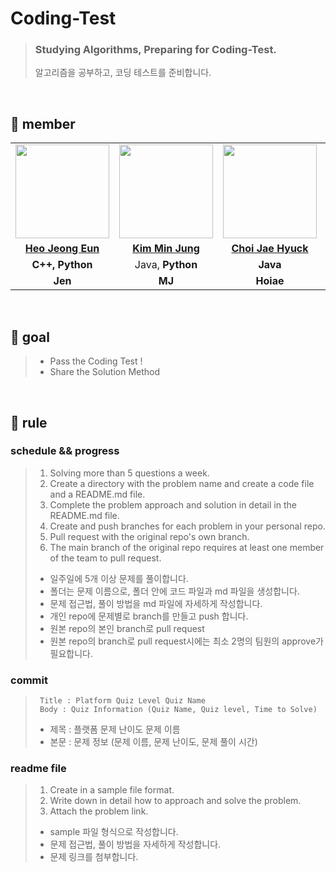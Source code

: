 # Coding-Test

> ### Studying Algorithms, Preparing for Coding-Test.
> 알고리즘을 공부하고, 코딩 테스트를 준비합니다. 

<br>

## 👋 member 
<table>
  <tr>
    <td align="center"><a href="https://github.com/Heo-Jeong-Eun"><img src="https://avatars.githubusercontent.com/Heo-Jeong-Eun" width="150px;" alt="">
    <td align="center"><a href="https://github.com/pushedrumex"><img src="https://avatars.githubusercontent.com/pushedrumex" width="150px;" alt="">
    <td align="center"><a href="https://github.com/hoiae"><img src="https://avatars.githubusercontent.com/hoiae" width="150px;" alt="">
    <td align="center"><a href="https://github.com/sronger"><img src="https://avatars.githubusercontent.com/sronger" width="150px;" alt="">
    <td align="center"><a href="https://github.com/ddang-jung"><img src="https://avatars.githubusercontent.com/ddang-jung" width="150px;" alt="">
    </td>
  </tr>
  <tr>
    <td align="center"><a href="https://github.com/Heo-Jeong-Eun"><b>Heo Jeong Eun</b></td>
    <td align="center"><a href="https://github.com/pushedrumex"><b>Kim Min Jung</b></td>
    <td align="center"><a href="https://github.com/hoiae"><b>Choi Jae Hyuck</b></td>
    <td align="center"><a href="https://github.com/sronger"><b>Kim Jun Tae</b></td>
    <td align="center"><a href="https://github.com/ddang-jung"><b>Kim Hyeon Jung</b></td>
  </tr>
  <tr>
    <td align="center"><strong>C++, Python</strong></td>
    <td align="center">Java, <strong>Python</strong></td>
    <td align="center"><strong>Java</strong></td>
    <td align="center"><strong>Python</strong></td>
    <td align="center"><strong>C</strong></td>
  </tr>
  <tr>
    <td align="center"><strong>Jen</strong></td>
    <td align="center"><strong>MJ</strong></td>
    <td align="center"><strong>Hoiae</strong></td>
    <td align="center"><strong>JT</strong></td>
    <td align="center"><strong>Hyeonjun</strong></td>
  </tr>
</table>

<br>

## 🚀 goal
>  - Pass the Coding Test ! 
>  - Share the Solution Method

<br>

## 🫡 rule

### schedule && progress
>  1. Solving more than 5 questions a week. 
>  2. Create a directory with the problem name and create a code file and a README.md file. 
>  3. Complete the problem approach and solution in detail in the README.md file. 
>  4. Create and push branches for each problem in your personal repo.
>  5. Pull request with the original repo's own branch.
>  6. The main branch of the original repo requires at least one member of the team to pull request.
>  
>  - 일주일에 5개 이상 문제를 풀이합니다. <br>
>  - 폴더는 문제 이름으로, 폴더 안에 코드 파일과 md 파일을 생성합니다. <br>
>  - 문제 접근법, 풀이 방법을 md 파일에 자세하게 작성합니다. 
>  - 개인 repo에 문제별로 branch를 만들고 push 합니다. 
>  - 원본 repo의 본인 branch로 pull request
>  - 원본 repo의 branch로 pull request시에는 최소 2명의 팀원의 approve가 필요합니다.
  
### commit 
> ```shell
>  Title : Platform Quiz Level Quiz Name
>  Body : Quiz Information (Quiz Name, Quiz level, Time to Solve)
>  ```
>  
>  - 제목 : 플랫폼 문제 난이도 문제 이름 <br>
>  - 본문 : 문제 정보 (문제 이름, 문제 난이도, 문제 풀이 시간)

### readme file 
>  1. Create in a sample file format.
>  2. Write down in detail how to approach and solve the problem.
>  3. Attach the problem link.
>
>  - sample 파일 형식으로 작성합니다. <br>
>  - 문제 접근법, 풀이 방법을 자세하게 작성합니다.
>  - 문제 링크를 첨부합니다. 
